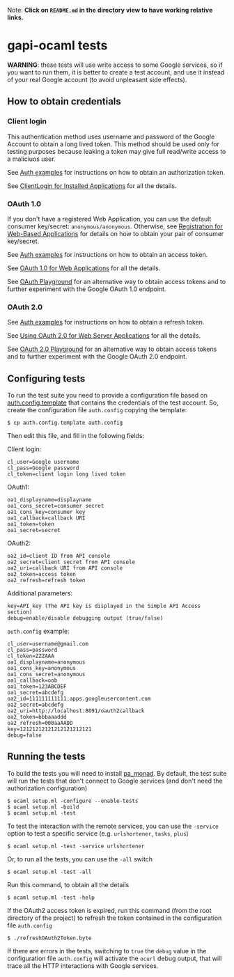 Note: **Click on `README.md` in the directory view to have working relative
links.**

gapi-ocaml tests
================

**WARNING**: these tests will use write access to some Google services, so
if you want to run them, it is better to create a test account, and use it
instead of your real Google account (to avoid unpleasant side effects).

How to obtain credentials
-------------------------

### Client login

This authentication method uses username and password of the Google Account to
obtain a long lived token. This method should be used only for testing
purposes because leaking a token may give full read/write access to a
maliciuos user.

See [Auth examples](../../examples/auth/README.md) for instructions on how to
obtain an authorization token.

See [ClientLogin for Installed Applications](http://code.google.com/apis/accounts/docs/AuthForInstalledApps.html) for all the details.

### OAuth 1.0

If you don't have a registered Web Application, you can use the default
consumer key/secret: `anonymous/anonymous`. Otherwise, see [Registration for Web-Based Applications](http://code.google.com/apis/accounts/docs/RegistrationForWebAppsAuto.html)
for details on how to obtain your pair of consumer key/secret.

See [Auth examples](../../examples/auth/README.md) for instructions on how to
obtain an access token.

See [OAuth 1.0 for Web Applications](http://code.google.com/apis/accounts/docs/OAuth.html) for all the details.

See [OAuth Playground](http://googlecodesamples.com/oauth_playground/) for an
alternative way to obtain access tokens and to further experiment with the
Google OAuth 1.0 endpoint.

### OAuth 2.0

See [Auth examples](../../examples/auth/README.md) for instructions on how to
obtain a refresh token.

See [Using OAuth 2.0 for Web Server Applications](http://code.google.com/apis/accounts/docs/OAuth2WebServer.html) for all the details.

See [OAuth 2.0 Playground](https://code.google.com/oauthplayground/) for an
alternative way to obtain access tokens and to further experiment with the
Google OAuth 2.0 endpoint.

Configuring tests
-----------------

To run the test suite you need to provide a configuration file based on
[auth.config.template](../../config/auth.config.template) that contains the
credentials of the test account. So, create the configuration file
`auth.config` copying the template:

    $ cp auth.config.template auth.config

Then edit this file, and fill in the following fields:

Client login:

    cl_user=Google username
    cl_pass=Google password
    cl_token=client login long lived token

OAuth1:

    oa1_displayname=displayname
    oa1_cons_secret=consumer secret
    oa1_cons_key=consumer key
    oa1_callback=callback URI
    oa1_token=token
    oa1_secret=secret

OAuth2:

    oa2_id=client ID from API console
    oa2_secret=client secret from API console
    oa2_uri=callback URI from API console
    oa2_token=access token
    oa2_refresh=refresh token

Additional parameters:

    key=API key (The API key is displayed in the Simple API Access section)
    debug=enable/disable debugging output (true/false)

`auth.config` example:

    cl_user=username@gmail.com
    cl_pass=password
    cl_token=ZZZAAA
    oa1_displayname=anonymous
    oa1_cons_key=anonymous
    oa1_cons_secret=anonymous
    oa1_callback=oob
    oa1_token=123ABCDEF
    oa1_secret=abcdefg
    oa2_id=111111111111.apps.googleusercontent.com
    oa2_secret=abcdefg
    oa2_uri=http://localhost:8091/oauth2callback
    oa2_token=bbbaaaddd
    oa2_refresh=000aaAADD
    key=12121212121212121212121
    debug=false

Running the tests
-----------------

To build the tests you will need to install
[pa_monad](http://www.cas.mcmaster.ca/~carette/pa_monad/). By default, the
test suite will run the tests that don't connect to Google services (and don't
need the authorization configuration)

    $ ocaml setup.ml -configure --enable-tests
    $ ocaml setup.ml -build
    $ ocaml setup.ml -test

To test the interaction with the remote services, you can use the `-service`
option to test a specific service (e.g. `urlshortener`, `tasks`, `plus`)

    $ ocaml setup.ml -test -service urlshortener

Or, to run all the tests, you can use the `-all` switch

    $ ocaml setup.ml -test -all

Run this command, to obtain all the details

    $ ocaml setup.ml -test -help

If the OAuth2 access token is expired, run this command (from the root
directory of the project) to refresh the token contained in the configuration
file `auth.config`

    $ ./refreshOAuth2Token.byte

If there are errors in the tests, switching to `true` the `debug` value in the
configuration file `auth.config` will activate the `ocurl` debug output, that
will trace all the HTTP interactions with Google services.


